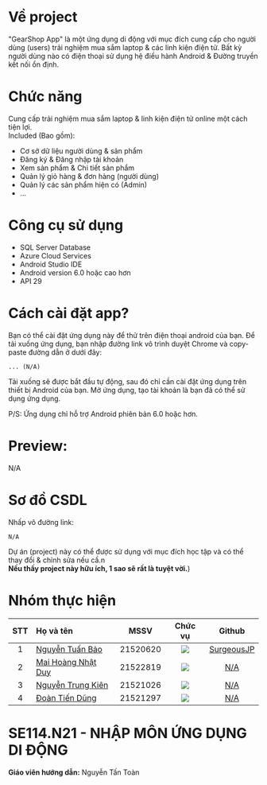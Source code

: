 # Về project
"GearShop App" là một ứng dụng di động với mục đích cung cấp cho người dùng (users) trải nghiệm mua sắm laptop & các linh kiện điện tử. Bất kỳ người dùng nào có điện thoại sử dụng hệ điều hành Android & Đường truyền kết nối ổn định. 

# Chức năng
Cung cấp trải nghiệm mua sắm laptop & linh kiện điện tử online một cách tiện lợi.<br>
Included (Bao gồm):
- Cơ sở dữ liệu người dùng & sản phẩm
- Đăng ký & Đăng nhập tài khoản
- Xem sản phẩm & Chi tiết sản phẩm
- Quản lý giỏ hàng & đơn hàng (người dùng)
- Quản lý các sản phẩm hiện có (Admin)
- ...
       
# Công cụ sử dụng
- SQL Server Database
- Azure Cloud Services
- Android Studio IDE
- Android version 6.0 hoặc cao hơn
- API 29
  
# Cách cài đặt app?
Bạn có thể cài đặt ứng dụng này để thử trên điện thoại android của bạn. Để tải xuống ứng dụng, bạn nhập đường link vô trình duyệt Chrome và copy-paste đường dẫn ở dưới đây:


```
... (N/A)
```
Tải xuống sẽ được bắt đầu tự động, sau đó chỉ cần cài đặt ứng dụng trên thiết bị Android của bạn.
Mở ứng dụng, tạo tài khoản là bạn đã có thể sử dụng ứng dụng.

P/S: Ứng dụng chỉ hỗ trợ Android phiên bản 6.0 hoặc hơn.

# Preview:
N/A

# Sơ đồ CSDL
Nhấp vô đường link:
```
N/A
```
Dự án (project) này có thể được sử dụng với mục đích học tập và có thể thay đổi & chỉnh sửa nếu cầ.n<br><b>
Nếu thấy project này hữu ích, 1 sao sẽ rất là tuyệt vời.</b>)<br>

# Nhóm thực hiện
|STT|Họ và tên          |MSSV       |Chức vụ   |Github|
|:-:|:------------------|:---------:|:--------:|:-----------:|
| 1	|[Nguyễn Tuấn Bảo](mailto:21520620@gm.uit.edu.vn)	| 21520620	| ![](https://img.shields.io/badge/-Member-blue)  |[SurgeousJP](https://github.com/SurgeousJP)|
| 2	|[Mai Hoàng Nhật Duy](mailto:21522819@gm.uit.edu.vn)	| 21522819	| ![](https://img.shields.io/badge/-Member-blue)  |[N/A](N/A)|
| 3	|[Nguyễn Trung Kiên](mailto:21521026@gm.uit.edu.vn)	| 21521026	| ![](https://img.shields.io/badge/-Member-blue)  |[N/A](N/A)|
| 4	|[Đoàn Tiến Dũng](mailto:21521297@gm.uit.edu.vn)	| 21521297	| ![](https://img.shields.io/badge/-Member-blue)  |[N/A](N/A)|

# SE114.N21 - NHẬP MÔN ỨNG DỤNG DI ĐỘNG
**Giáo viên hướng dẫn:** Nguyễn Tấn Toàn







